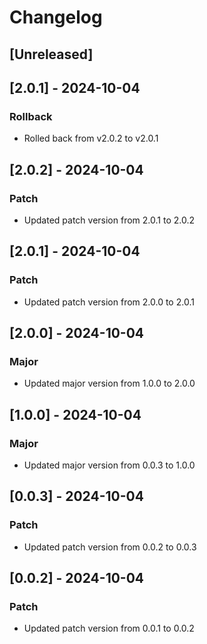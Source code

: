 # Changelog

## [Unreleased]

## [2.0.1] - 2024-10-04
### Rollback
- Rolled back from v2.0.2 to v2.0.1

## [2.0.2] - 2024-10-04
### Patch
- Updated patch version from 2.0.1 to 2.0.2

## [2.0.1] - 2024-10-04
### Patch
- Updated patch version from 2.0.0 to 2.0.1

## [2.0.0] - 2024-10-04
### Major
- Updated major version from 1.0.0 to 2.0.0

## [1.0.0] - 2024-10-04
### Major
- Updated major version from 0.0.3 to 1.0.0

## [0.0.3] - 2024-10-04
### Patch
- Updated patch version from 0.0.2 to 0.0.3

## [0.0.2] - 2024-10-04
### Patch
- Updated patch version from 0.0.1 to 0.0.2
